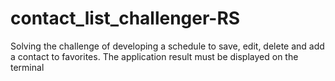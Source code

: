 # contact_list_challenger-RS
Solving the challenge of developing a schedule to save, edit, delete and add a contact to favorites. The application result must be displayed on the terminal
